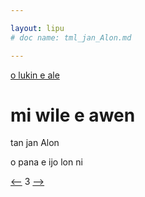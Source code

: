```yaml
---

layout: lipu
# doc name: tml_jan_Alon.md

--- 
```


[o lukin e ale](toki_musi_lili_tok.md)

# mi wile e awen
tan jan Alon



 o pana e ijo lon ni


[<--](tml_apeja_Akesi.md) 3 [-->](tml_jan_Anulu.md)

